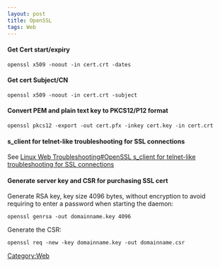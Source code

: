 ```yaml
---
layout: post 
title: OpenSSL
tags: Web
---
```


#### Get Cert start/expiry

    openssl x509 -noout -in cert.crt -dates

#### Get cert Subject/CN

    openssl x509 -noout -in cert.crt -subject

#### Convert PEM and plain text key to PKCS12/P12 format

    openssl pkcs12 -export -out cert.pfx -inkey cert.key -in cert.crt

#### s\_client for telnet-like troubleshooting for SSL connections

See [Linux Web Troubleshooting\#OpenSSL s\_client for telnet-like
troubleshooting for SSL
connections](Linux_Web_Troubleshooting#OpenSSL_s_client_for_telnet-like_troubleshooting_for_SSL_connections "wikilink")

#### Generate server key and CSR for purchasing SSL cert

Generate RSA key, key size 4096 bytes, without encryption to avoid
requiring to enter a password when starting the daemon:

    openssl genrsa -out domainname.key 4096

Generate the CSR:

    openssl req -new -key domainname.key -out domainname.csr

[Category:Web](Category:Web "wikilink")
